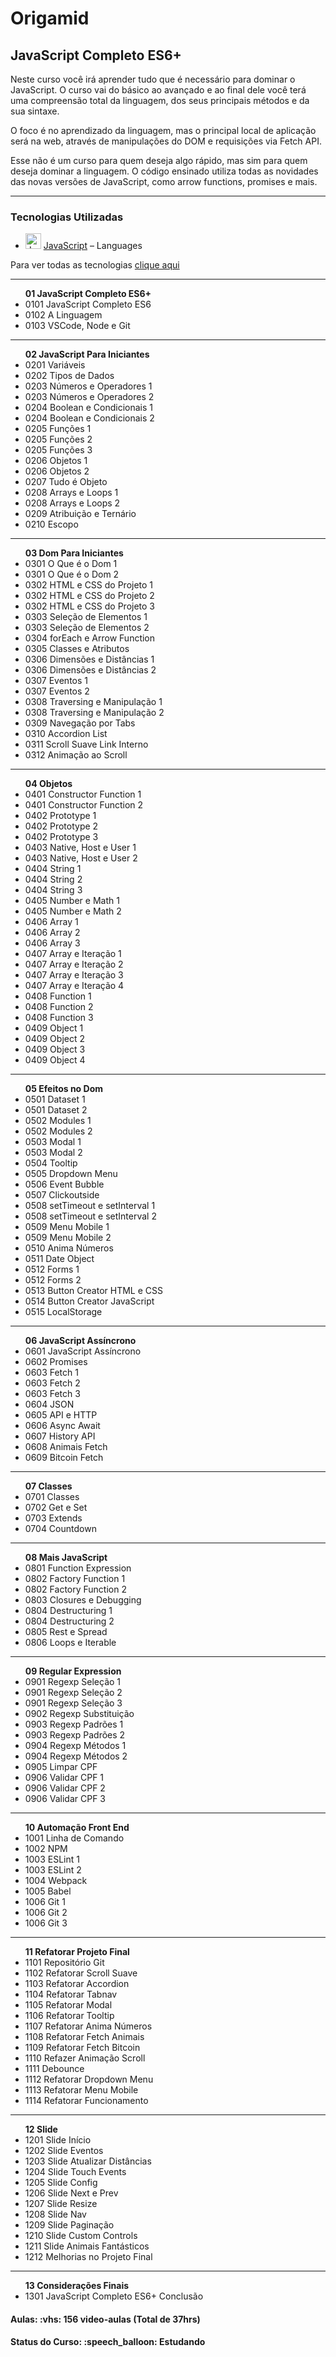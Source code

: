 <h1>Origamid</h1>
<h2>JavaScript Completo ES6+</h2>

<p>Neste curso você irá aprender tudo que é necessário para dominar o JavaScript. O curso vai do básico ao avançado e ao final dele você terá uma compreensão total da linguagem, dos seus principais métodos e da sua sintaxe.</p>

<p>O foco é no aprendizado da linguagem, mas o principal local de aplicação será na web, através de manipulações do DOM e requisições via Fetch API.</p>

<p>Esse não é um curso para quem deseja algo rápido, mas sim para quem deseja dominar a linguagem. O código ensinado utiliza todas as novidades das novas versões de JavaScript, como arrow functions, promises e mais.</p>

<hr>

<h3>Tecnologias Utilizadas</h3>

- <img width='25' height='25' src='https://img.stackshare.io/service/1209/javascript.jpeg' alt='JavaScript'/> [JavaScript](https://developer.mozilla.org/en-US/docs/Web/JavaScript) – Languages

Para ver todas as tecnologias [clique aqui](/techstack.md)

<hr>

<ul>
  <strong>01 JavaScript Completo ES6+</strong>
  <li>0101 JavaScript Completo ES6</li>
  <li>0102 A Linguagem</li>
  <li>0103 VSCode, Node e Git</li>
</ul>

<hr>

<ul>
  <strong>02 JavaScript Para Iniciantes</strong>
  <li>0201 Variáveis</li>
  <li>0202 Tipos de Dados</li>
  <li>0203 Números e Operadores 1</li>
  <li>0203 Números e Operadores 2</li>
  <li>0204 Boolean e Condicionais 1</li>
  <li>0204 Boolean e Condicionais 2</li>
  <li>0205 Funções 1</li>
  <li>0205 Funções 2</li>
  <li>0205 Funções 3</li>
  <li>0206 Objetos 1</li>
  <li>0206 Objetos 2</li>
  <li>0207 Tudo é Objeto</li>
  <li>0208 Arrays e Loops 1</li>
  <li>0208 Arrays e Loops 2</li>
  <li>0209 Atribuição e Ternário</li>
  <li>0210 Escopo</li>
</ul>

<hr>

<ul>
  <strong>03 Dom Para Iniciantes</strong>
  <li>0301 O Que é o Dom 1</li>
  <li>0301 O Que é o Dom 2</li>
  <li>0302 HTML e CSS do Projeto 1</li>
  <li>0302 HTML e CSS do Projeto 2</li>
  <li>0302 HTML e CSS do Projeto 3</li>
  <li>0303 Seleção de Elementos 1</li>
  <li>0303 Seleção de Elementos 2</li>
  <li>0304 forEach e Arrow Function</li>
  <li>0305 Classes e Atributos</li>
  <li>0306 Dimensões e Distâncias 1</li>
  <li>0306 Dimensões e Distâncias 2</li>
  <li>0307 Eventos 1</li>
  <li>0307 Eventos 2</li>
  <li>0308 Traversing e Manipulação 1</li>
  <li>0308 Traversing e Manipulação 2</li>
  <li>0309 Navegação por Tabs</li>
  <li>0310 Accordion List</li>
  <li>0311 Scroll Suave Link Interno</li>
  <li>0312 Animação ao Scroll</li>
</ul>

<hr>

<ul>
  <strong>04 Objetos</strong>
  <li>0401 Constructor Function 1</li>
  <li>0401 Constructor Function 2</li>
  <li>0402 Prototype 1</li>
  <li>0402 Prototype 2</li>
  <li>0402 Prototype 3</li>
  <li>0403 Native, Host e User 1</li>
  <li>0403 Native, Host e User 2</li>
  <li>0404 String 1</li>
  <li>0404 String 2</li>
  <li>0404 String 3</li>
  <li>0405 Number e Math 1</li>
  <li>0405 Number e Math 2</li>
  <li>0406 Array 1</li>
  <li>0406 Array 2</li>
  <li>0406 Array 3</li>
  <li>0407 Array e Iteração 1</li>
  <li>0407 Array e Iteração 2</li>
  <li>0407 Array e Iteração 3</li>
  <li>0407 Array e Iteração 4</li>
  <li>0408 Function 1</li>
  <li>0408 Function 2</li>
  <li>0408 Function 3</li>
  <li>0409 Object 1</li>
  <li>0409 Object 2</li>
  <li>0409 Object 3</li>
  <li>0409 Object 4</li>
</ul>

<hr>

<ul>
  <strong>05 Efeitos no Dom</strong>
  <li>0501 Dataset 1</li>
  <li>0501 Dataset 2</li>
  <li>0502 Modules 1</li>
  <li>0502 Modules 2</li>
  <li>0503 Modal 1</li>
  <li>0503 Modal 2</li>
  <li>0504 Tooltip</li>
  <li>0505 Dropdown Menu</li>
  <li>0506 Event Bubble</li>
  <li>0507 Clickoutside</li>
  <li>0508 setTimeout e setInterval 1</li>
  <li>0508 setTimeout e setInterval 2</li>
  <li>0509 Menu Mobile 1</li>
  <li>0509 Menu Mobile 2</li>
  <li>0510 Anima Números</li>
  <li>0511 Date Object</li>
  <li>0512 Forms 1</li>
  <li>0512 Forms 2</li>
  <li>0513 Button Creator HTML e CSS</li>
  <li>0514 Button Creator JavaScript</li>
  <li>0515 LocalStorage</li>
</ul>

<hr>

<ul>
  <strong>06 JavaScript Assíncrono</strong>
  <li>0601 JavaScript Assíncrono</li>
  <li>0602 Promises</li>
  <li>0603 Fetch 1</li>
  <li>0603 Fetch 2</li>
  <li>0603 Fetch 3</li>
  <li>0604 JSON</li>
  <li>0605 API e HTTP</li>
  <li>0606 Async Await</li>
  <li>0607 History API</li>
  <li>0608 Animais Fetch</li>
  <li>0609 Bitcoin Fetch</li>
</ul>

<hr>

<ul>
  <strong>07 Classes</strong>
  <li>0701 Classes</li>
  <li>0702 Get e Set</li>
  <li>0703 Extends</li>
  <li>0704 Countdown</li>
</ul>

<hr>

<ul>
  <strong>08 Mais JavaScript</strong>
  <li>0801 Function Expression</li>
  <li>0802 Factory Function 1</li>
  <li>0802 Factory Function 2</li>
  <li>0803 Closures e Debugging</li>
  <li>0804 Destructuring 1</li>
  <li>0804 Destructuring 2</li>
  <li>0805 Rest e Spread</li>
  <li>0806 Loops e Iterable</li>
</ul>

<hr>

<ul>
  <strong>09 Regular Expression</strong>
  <li>0901 Regexp Seleção 1</li>
  <li>0901 Regexp Seleção 2</li>
  <li>0901 Regexp Seleção 3</li>
  <li>0902 Regexp Substituição</li>
  <li>0903 Regexp Padrões 1</li>
  <li>0903 Regexp Padrões 2</li>
  <li>0904 Regexp Métodos 1</li>
  <li>0904 Regexp Métodos 2</li>
  <li>0905 Limpar CPF</li>
  <li>0906 Validar CPF 1</li>
  <li>0906 Validar CPF 2</li>
  <li>0906 Validar CPF 3</li>
</ul>

<hr>

<ul>
  <strong>10 Automação Front End</strong>
  <li>1001 Linha de Comando</li>
  <li>1002 NPM</li>
  <li>1003 ESLint 1</li>
  <li>1003 ESLint 2</li>
  <li>1004 Webpack</li>
  <li>1005 Babel</li>
  <li>1006 Git 1</li>
  <li>1006 Git 2</li>
  <li>1006 Git 3</li>
</ul>

<hr>

<ul>
  <strong>11 Refatorar Projeto Final</strong>
  <li>1101 Repositório Git</li>
  <li>1102 Refatorar Scroll Suave</li>
  <li>1103 Refatorar Accordion</li>
  <li>1104 Refatorar Tabnav</li>
  <li>1105 Refatorar Modal</li>
  <li>1106 Refatorar Tooltip</li>
  <li>1107 Refatorar Anima Números</li>
  <li>1108 Refatorar Fetch Animais</li>
  <li>1109 Refatorar Fetch Bitcoin</li>
  <li>1110 Refazer Animação Scroll</li>
  <li>1111 Debounce</li>
  <li>1112 Refatorar Dropdown Menu</li>
  <li>1113 Refatorar Menu Mobile</li>
  <li>1114 Refatorar Funcionamento</li>
</ul>

<hr>

<ul>
  <strong>12 Slide</strong>
  <li>1201 Slide Início</li>
  <li>1202 Slide Eventos</li>
  <li>1203 Slide Atualizar Distâncias</li>
  <li>1204 Slide Touch Events</li>
  <li>1205 Slide Config</li>
  <li>1206 Slide Next e Prev</li>
  <li>1207 Slide Resize</li>
  <li>1208 Slide Nav</li>
  <li>1209 Slide Paginação</li>
  <li>1210 Slide Custom Controls</li>
  <li>1211 Slide Animais Fantásticos</li>
  <li>1212 Melhorias no Projeto Final</li>
</ul>

<hr>

<ul>
  <strong>13 Considerações Finais</strong>
  <li>1301 JavaScript Completo ES6+ Conclusão</li>
</ul>

<h4><b>Aulas:</b> :vhs: 156 video-aulas (Total de 37hrs)</h4>
<h4><b>Status do Curso:</b> :speech_balloon: Estudando</h4>
